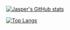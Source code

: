 [![Jasper's GitHub stats](https://github-readme-stats.vercel.app/api?username=kimpa0107&count_private=true&hide=contribs)](https://github-readme-stats.vercel.app/api?username=kimpa0107&count_private=true&hide=contribs)

[![Top Langs](https://github-readme-stats.vercel.app/api/top-langs/?username=kimpa0107&langs_count=10&theme=light&count_private=true&layout=compact&hide=&card_width=445)](https://github-readme-stats.vercel.app/api/top-langs/?username=kimpa0107&langs_count=10&theme=light&count_private=true&layout=compact&hide=&card_width=445)